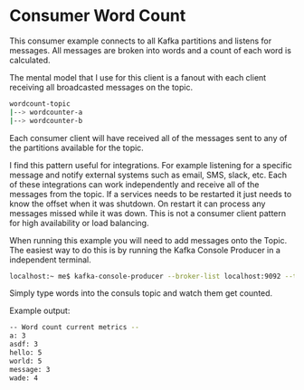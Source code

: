 Consumer Word Count
=====


This consumer example connects to all Kafka partitions and listens for messages. All messages are broken into words and a count of each word is calculated.

The mental model that I use for this client is a fanout with each client receiving all broadcasted messages on the topic.

```bash
wordcount-topic
|--> wordcounter-a
|--> wordcounter-b
```
Each consumer client will have received all of the messages sent to any of the partitions available for the topic.  

I find this pattern useful for integrations. For example listening for a specific message and notify external systems such as email, SMS, slack, etc. Each of these integrations can work independently and receive all of the messages from the topic. If a services needs to be restarted it just needs to know the offset when it was shutdown. On restart it can process any messages missed while it was down. This is not a consumer client pattern for high availability or load balancing.

When running this example you will need to add messages onto the Topic. The easiest way
to do this is by running the Kafka Console Producer in a independent terminal.

```bash
localhost:~ me$ kafka-console-producer --broker-list localhost:9092 --topic test
```

Simply type words into the consuls topic and watch them get counted.  

Example output:

```bash
-- Word count current metrics --
a: 3
asdf: 3
hello: 5
world: 5
message: 3
wade: 4
```
